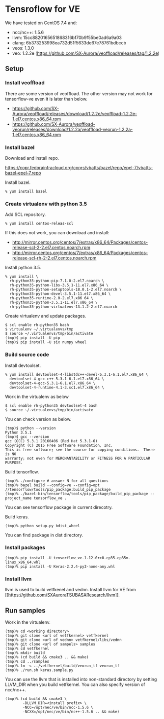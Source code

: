 # Tensroflow for VE

We have tested on CentOS 7.4 and:

- ncc/nc++: 1.5.6
- llvm: 15cc8820165651868316bf70b9f55be0ad6a9a03
- clang: 6b373253998ea732d51f5633de67e78761bdbccb
- veos: 1.3.0
- veo: 1.2.2e (https://github.com/SX-Aurora/veoffload/releases/tag/1.2.2e)

## Setup

### Install veoffload

There are some version of veoffload. The other version may not work for
tensorflow-ve even it is later than below.

- https://github.com/SX-Aurora/veoffload/releases/download/1.2.2e/veoffload-1.2.2e-1.el7.centos.x86_64.rpm
- https://github.com/SX-Aurora/veoffload-veorun/releases/download/1.2.2a/veoffload-veorun-1.2.2a-1.el7.centos.x86_64.rpm

### Install bazel

Download and install repo.

https://copr.fedorainfracloud.org/coprs/vbatts/bazel/repo/epel-7/vbatts-bazel-epel-7.repo

Install bazel.

```
% yum install bazel
```

### Create virtualenv with python 3.5

Add SCL repository.

```
% yum install centos-releas-scl
```

If this does not work, you can download and install:
- http://mirror.centos.org/centos/7/extras/x86_64/Packages/centos-release-scl-2-2.el7.centos.noarch.rpm
- http://mirror.centos.org/centos/7/extras/x86_64/Packages/centos-release-scl-rh-2-2.el7.centos.noarch.rpm

Install python 3.5.

```
% yum install \
  rh-python35-python-pip-7.1.0-2.el7.noarch \
  rh-python35-python-libs-3.5.1-11.el7.x86_64 \
  rh-python35-python-setuptools-18.0.1-2.el7.noarch \
  rh-python35-python-devel-3.5.1-11.el7.x86_64 \
  rh-python35-runtime-2.0-2.el7.x86_64 \
  rh-python35-python-3.5.1-11.el7.x86_64 \
  rh-python35-python-virtualenv-13.1.2-2.el7.noarch
```

Create virtualenv and update packages.

```
$ scl enable rh-python35 bash
$ virtualenv ~/.virtualenvs/tmp
$ source ~/.virtualenvs/tmp/bin/activate
(tmp)$ pip install -U pip
(tmp)$ pip install -U six numpy wheel
```

### Build source code

Install devtoolset.

```
% yum install devtoolset-4-libstdc++-devel-5.3.1-6.1.el7.x86_64 \
  devtoolset-4-gcc-c++-5.3.1-6.1.el7.x86_64 \
  devtoolset-4-gcc-5.3.1-6.1.el7.x86_64 \
  devtoolset-4-runtime-4.1-3.sc1.el7.x86_64 \
```

Work in the virtualenv as below

```
$ scl enable rh-python35 devtoolset-4 bash
$ source ~/.virtualenvs/tmp/bin/activate
```

You can check version as below.

```
(tmp)$ python --version
Python 3.5.1
(tmp)$ gcc --version
gcc (GCC) 5.3.1 20160406 (Red Hat 5.3.1-6)
Copyright (C) 2015 Free Software Foundation, Inc.
This is free software; see the source for copying conditions.  There is NO
warranty; not even for MERCHANTABILITY or FITNESS FOR A PARTICULAR PURPOSE.
```

Build tensorflow.

```
(tmp)% ./configure # answer N for all questions
(tmp)% bazel build --config=ve --config=opt //tensorflow/tools/pip_package:build_pip_package
(tmp)% ./bazel-bin/tensorflow/tools/pip_package/build_pip_package --project_name tensorflow_ve .
```

You can see tensorflow package in current direcotry.

Build keras.

```
(tmp)% python setup.py bdist_wheel
```

You can find package in dist directory.

### Install packages 

```
(tmp)% pip install -U tensorflow_ve-1.12.0rc0-cp35-cp35m-linux_x86_64.whl
(tmp)% pip install -U Keras-2.2.4-py3-none-any.whl
```

### Install llvm

llvm is used to build vetfkenel and vednn.
Install llvm for VE from [[https://github.com/SXAuroraTSUBASAResearch/llvm]].

## Run samples

Work in the virtualenv.

```
(tmp)% cd <working directory>
(tmp)% git clone <url of vetfkernel> vetfkernel
(tmp)% git clone <url of vednn> vetfkernel/libs/vednn
(tmp)% git clone <url of sampels> samples
(tmp)% cd vetfkernel
(tmp)% mkdir build
(tmp)% (cd build && cmake3 .. && make)
(tmp)% cd ../samples
(tmp)% ln -s ../vetfkernel/build/veorun_tf veorun_tf
(tmp)% ./run.sh keras.sample.py
```

You can use the llvm that is installed into non-standard directory by setting
LLVM_DIR when you build vetfkernel. You can also specify version of ncc/nc++.

```
(tmp)% (cd build && cmake3 \
        -DLLVM_DIR=<install prefix> \
        -NCC=/opt/nec/ve/bin/ncc-1.5.6 \
        -NCXX=/opt/nec/ve/bin/nc++-1.5.6 .. && make)
```
